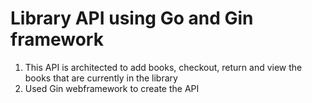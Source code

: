 # Library API using Go and Gin framework

1. This API is architected to add books, checkout, return and view the books that are currently in the library
2. Used Gin webframework to create the API

